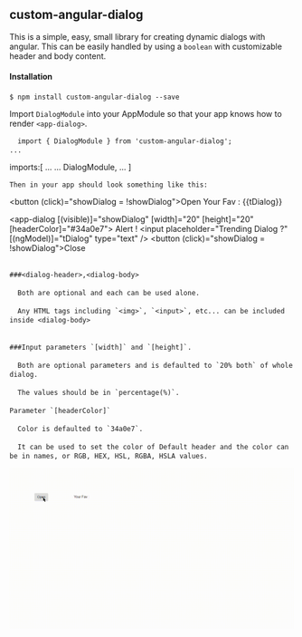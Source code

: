 ## custom-angular-dialog

This is a simple, easy, small library for creating dynamic dialogs with angular. This can be easily handled by using a `boolean` with customizable header and body content.

#### Installation

```
$ npm install custom-angular-dialog --save
```

Import `DialogModule` into your AppModule so that your app knows how to render `<app-dialog>`.

```
  import { DialogModule } from 'custom-angular-dialog';
...
```

imports:[
...
...
DialogModule,
...
]

```
Then in your app should look something like this:
```

<button (click)="showDialog = !showDialog">Open</button>
<label>Your Fav : {{tDialog}}</label>
<!-- dialog content -->

<app-dialog [(visible)]="showDialog" [width]="20" [height]="20" [headerColor]="#34a0e7">
<dialog-header>Alert !</dialog-header> 
<dialog-body>
  <input placeholder="Trending Dialog ?" [(ngModel)]="tDialog" type="text" />
  <button (click)="showDialog = !showDialog">Close</button>
</dialog-body>
</app-dialog>

```

###<dialog-header>,<dialog-body>

  Both are optional and each can be used alone.

  Any HTML tags including `<img>`, `<input>`, etc... can be included inside <dialog-body>


###Input parameters `[width]` and `[height]`.

  Both are optional parameters and is defaulted to `20% both` of whole dialog.

  The values should be in `percentage(%)`.

Parameter `[headerColor]`

  Color is defaulted to `34a0e7`.

  It can be used to set the color of Default header and the color can be in names, or RGB, HEX, HSL, RGBA, HSLA values.

```
![Low frame gif](./DialogDemo.gif)

```
